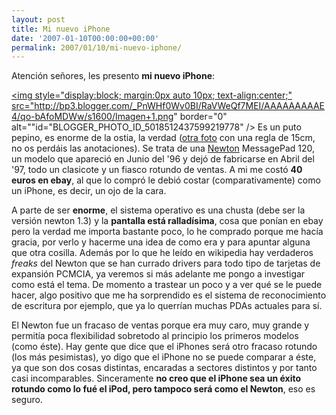 ```yaml
---
layout: post
title: Mi nuevo iPhone
date: '2007-01-10T00:00:00+00:00'
permalink: 2007/01/10/mi-nuevo-iphone/
---
```

Atención señores, les presento <span style="font-weight:bold;">mi nuevo iPhone</span>:

<a href="http://www.flickr.com/photos/savior1980/353087167/in/photostream"><img style="display:block; margin:0px auto 10px; text-align:center;" src="http://bp3.blogger.com/_PnWHf0Wv0BI/RaVWeQf7MEI/AAAAAAAAAE4/qo-bAfoMDWw/s1600/Imagen+1.png" border="0" alt=""id="BLOGGER_PHOTO_ID_5018512437599219778" />
</a>Es un puto pepino, es enorme de la ostia, la verdad (<a href="http://www.flickr.com/photos/savior1980/353087006/in/photostream/">otra foto</a> con una regla de 15cm, no os perdáis las anotaciones). Se trata de una <a href="http://en.wikipedia.org/wiki/Apple_Newton">Newton</a> MessagePad 120, un modelo que apareció en Junio del '96 y dejó de fabricarse en Abril del '97, todo un clasicote y un fiasco rotundo de ventas. A mi me costó <span style="font-weight:bold;">40 euros en ebay</span>, al que lo compró le debió costar  (comparativamente) como un iPhone, es decir, un ojo de la cara.

A parte de ser <span style="font-weight:bold;">enorme</span>, el sistema operativo es una chusta (debe ser la versión newton 1.3) y la <span style="font-weight:bold;">pantalla está ralladísima</span>, cosa que ponían en ebay pero la verdad me importa bastante poco, lo he comprado porque me hacía gracia, por verlo y hacerme una idea de como era y para apuntar alguna que otra cosilla. Además por lo que he leído en wikipedia hay verdaderos <span style="font-style:italic;">freaks</span> del Newton que se han currado drivers para todo tipo de tarjetas de expansión PCMCIA, ya veremos si más adelante me pongo a investigar como está el tema. De momento a trastear un poco y a ver qué se le puede hacer, algo positivo que me ha sorprendido es el sistema de reconocimiento de escritura por ejemplo, que ya lo querrían muchas PDAs actuales para sí.

El Newton fue un fracaso de ventas porque era muy caro, muy grande y permitía poca flexibilidad sobretodo al principio los primeros modelos (como éste). Hay gente que dice que el iPhones será otro fracaso rotundo (los más pesimistas), yo digo que el iPhone no se puede comparar a éste, ya que son dos cosas distintas, encaradas a sectores distintos y por tanto casi incomparables. Sinceramente <span style="font-weight:bold;">no creo que el iPhone sea un éxito rotundo como lo fué el iPod, pero tampoco será como el Newton</span>, eso es seguro.
